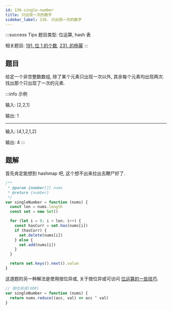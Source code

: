 ```yaml
---
id: 136-single-number
title: 只出现一次的数字
sidebar_label: 136. 只出现一次的数字
---
```


:::success Tips
题目类型: 位运算, hash 表

相关题目: [191. 位 1 的个数](./191-hamming-weight), [231. 的杨幂](./231-is-power-of-two)
:::

## 题目

给定一个非空整数数组, 除了某个元素只出现一次以外, 其余每个元素均出现两次. 找出那个只出现了一次的元素.

:::info 示例

输入: [2,2,1]

输出: 1

---

输入: [4,1,2,1,2]

输出: 4
:::

## 题解

首先肯定能想到 hashmap 吧, 这个想不出来拉出去鞭尸好了.

```js
/**
 * @param {number[]} nums
 * @return {number}
 */
var singleNumber = function (nums) {
  const len = nums.length
  const set = new Set()

  for (let i = 0; i < len; i++) {
    const hasCurr = set.has(nums[i])
    if (hasCurr) {
      set.delete(nums[i])
    } else {
      set.add(nums[i])
    }
  }

  return set.keys().next().value
}
```

这道题的另一种解法是使用按位异或, 关于按位异或可访问 [位运算的一些技巧](/algorithm-design/bit-manipulation/bit-manipulation#按位异或xor).

```js
// 按位异或(XOR)
var singleNumber = function (nums) {
  return nums.reduce((acc, val) => acc ^ val)
}
```
